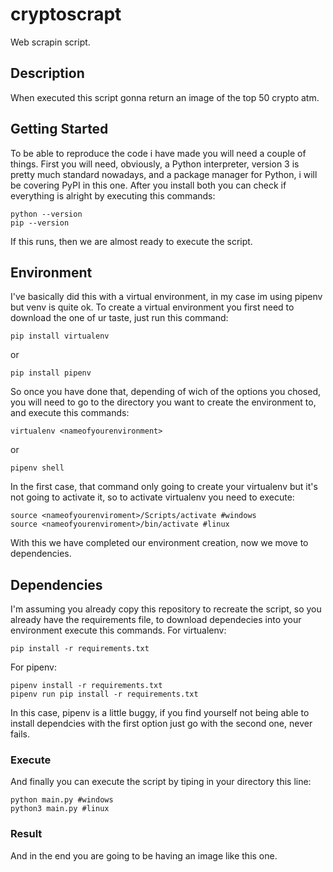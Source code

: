 
# cryptoscrapt
Web scrapin script.

## Description
When executed this script gonna return an image of the top 50 crypto atm.

## Getting Started
To be able to reproduce the code i have made you will need a couple of things.
First you will need, obviously, a Python interpreter, version 3 is pretty much standard nowadays, and a package manager for Python, i will be covering PyPI in this one.
After you install both you can check if everything is alright by executing this commands:
```
python --version
pip --version
```

If this runs, then we are almost ready to execute the script.

## Environment
I've basically did this with a virtual environment, in my case im using pipenv but venv is quite ok.
To create a virtual environment you first need to download the one of ur taste, just run this command:
```
pip install virtualenv
```  
or
```
pip install pipenv
```
So once you have done that, depending of wich of the options you chosed, you will need to go to the directory you want to create the environment to, and execute this commands:
```
virtualenv <nameofyourenvironment>
```

or 

```
pipenv shell
```

In the first case, that command only going to create your virtualenv but it's not going to activate it, so to activate virtualenv you need to execute:
```
source <nameofyourenviroment>/Scripts/activate #windows 
source <nameofyourenviroment>/bin/activate #linux
```

With this we have completed our environment creation, now we move to dependencies.

## Dependencies
I'm assuming you already copy this repository to recreate the script, so you already have the requirements file, to download dependecies into your environment execute this commands.
For virtualenv:
```
pip install -r requirements.txt
```
For pipenv:
```
pipenv install -r requirements.txt
pipenv run pip install -r requirements.txt
```

In this case, pipenv is a little buggy, if you find yourself not being able to install dependcies with the first option just go with the second one, never fails.

### Execute
And finally you can execute the script by tiping in your directory this line:
```
python main.py #windows
python3 main.py #linux
``` 

### Result
And in the end you are going to be having an image like this one.
